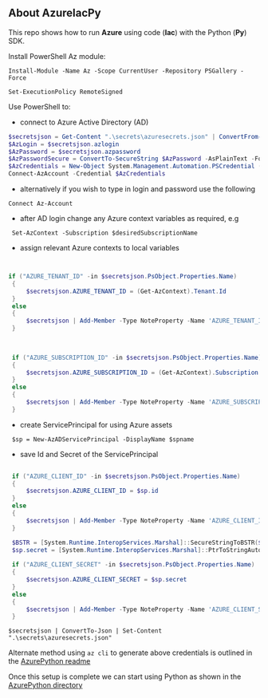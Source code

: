 ## About AzureIacPy

This repo shows how to run **Azure** using code (**Iac**) with the Python (**Py**) SDK. 

Install PowerShell Az module:  

   `Install-Module -Name Az -Scope CurrentUser -Repository PSGallery -Force`
   
   `Set-ExecutionPolicy RemoteSigned`
   
Use PowerShell to:

   * connect to Azure Active Directory (AD)    

   ```powershell
   $secretsjson = Get-Content ".\secrets\azuresecrets.json" | ConvertFrom-Json
   $AzLogin = $secretsjson.azlogin
   $AzPassword = $secretsjson.azpassword
   $AzPasswordSecure = ConvertTo-SecureString $AzPassword -AsPlainText -Force
   $AzCredentials = New-Object System.Management.Automation.PSCredential ($AzLogin, $AzPasswordSecure)
   Connect-AzAccount -Credential $AzCredentials
```
   * alternatively if you wish to type in login and password use the following  

   `Connect Az-Account`
   
   * after AD login change any Azure context variables as required, e.g
   
   ` Set-AzContext -Subscription $desiredSubscriptionName`
   
   * assign relevant Azure contexts to local variables  
   
   ```powershell

   
   if ("AZURE_TENANT_ID" -in $secretsjson.PsObject.Properties.Name) 
	{
		$secretsjson.AZURE_TENANT_ID = (Get-AzContext).Tenant.Id
	} 
	else 
	{
		$secretsjson | Add-Member -Type NoteProperty -Name 'AZURE_TENANT_ID' -Value (Get-AzContext).Tenant.Id
	}
	
```
   ```powershell
	
	if ("AZURE_SUBSCRIPTION_ID" -in $secretsjson.PsObject.Properties.Name) 
	{
		$secretsjson.AZURE_SUBSCRIPTION_ID = (Get-AzContext).Subscription.Id
	} 
	else 
	{
		$secretsjson | Add-Member -Type NoteProperty -Name 'AZURE_SUBSCRIPTION_ID' -Value (Get-AzContext).Subscription.Id
	}
```

      
   * create ServicePrincipal for using Azure assets  

   ` $sp = New-AzADServicePrincipal -DisplayName $spname`

   * save Id and Secret of the ServicePrincipal  

   ```powershell
	
	if ("AZURE_CLIENT_ID" -in $secretsjson.PsObject.Properties.Name) 
	{
		$secretsjson.AZURE_CLIENT_ID = $sp.id
	} 
	else 
	{
		$secretsjson | Add-Member -Type NoteProperty -Name 'AZURE_CLIENT_ID' -Value $sp.id
	}
```
   ```powershell
	$BSTR = [System.Runtime.InteropServices.Marshal]::SecureStringToBSTR($sp.Secret)
	$sp.secret = [System.Runtime.InteropServices.Marshal]::PtrToStringAuto($BSTR)`
	
	if ("AZURE_CLIENT_SECRET" -in $secretsjson.PsObject.Properties.Name) 
	{
		$secretsjson.AZURE_CLIENT_SECRET = $sp.secret
	} 
	else 
	{
		$secretsjson | Add-Member -Type NoteProperty -Name 'AZURE_CLIENT_SECRET' -Value $sp.secret
	}
```
   `$secretsjson | ConvertTo-Json | Set-Content ".\secrets\azuresecrets.json"`
   
Alternate method using `az cli` to generate above credentials is outlined in the [AzurePython readme](https://github.com/shanlodh/azureiacpy/blob/main/AzurePython/readme.md)

Once this setup is complete we can start using Python as shown in the [AzurePython directory](https://github.com/shanlodh/azureiacpy/blob/main/AzurePython) 
   
   
   
   
   